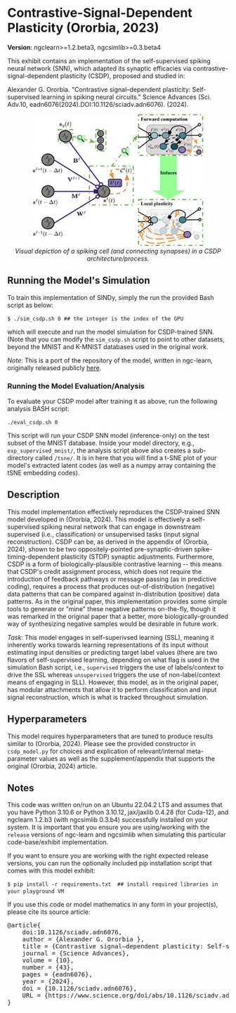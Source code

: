 # Contrastive-Signal-Dependent Plasticity (Ororbia, 2023)

<b>Version</b>: ngclearn>=1.2.beta3, ngcsimlib>=0.3.beta4

This exhibit contains an implementation of the self-supervised spiking neural network (SNN), which adapted its synaptic efficacies via contrastive-signal-dependent plasticity (CSDP), proposed and studied in:

Alexander G. Ororbia. "Contrastive signal–dependent plasticity: Self-supervised learning in spiking neural circuits." Science Advances (Sci. Adv.10, eadn6076(2024).DOI:10.1126/sciadv.adn6076). (2024).

<p align="center">
  <img height="300" src="fig/csdp_circuit.jpg"><br>
  <i>Visual depiction of a spiking cell (and connecting synapses) in a CSDP architecture/process.</i>
</p>

## Running the Model's Simulation

To train this implementation of SINDy, simply the run the provided Bash script as below:

```console
$ ./sim_csdp.sh 0 ## the integer is the index of the GPU
```

which will execute and run the model simulation for CSDP-trained SNN. (Note that you can modify the `sim_csdp.sh` script to point to other datasets, beyond the MNIST and K-MNIST databases used in the original work.

<!--
This model is also discussed in the ngc-learn
<a href="https://ngc-learn.readthedocs.io/en/latest/museum/csdp.html">documentation</a>.
-->

<i>Note</i>: This is a port of the repository of the model, written in ngc-learn, originally released publicly <a href="https://github.com/ago109/contrastive-signal-dependent-plasticity">here</a>.

### Running the Model Evaluation/Analysis

To evaluate your CSDP model after training it as above, run the following analysis BASH script:
```console
./eval_csdp.sh 0
```

This script will run your CSDP SNN model (inference-only) on the test subset of the MNIST database. 
Inside your model directory, e.g., `exp_supervised_mnist/`, the analysis script above also creates a 
sub-directory called `/tsne/`. It is in here that you will find a t-SNE plot of your model's 
extracted latent codes (as well as a numpy array containing the tSNE embedding codes).

## Description

This model implementation effectively reproduces the CSDP-trained SNN model developed in (Ororbia, 2024). This model is effectively a self-supervised spiking neural network that can engage in downstream supervised (i.e., classification) or unsupervised tasks (input signal reconstruction). CSDP can be, as derived in the appendix of (Ororbia, 2024), shown to be two oppositely-pointed pre-synaptic-driven spike-timing-dependent plasticity (STDP) synaptic adjustments. Furthermore, CSDP is a form of biologically-plausible contrastive learning -- this means that CSDP's credit assignment process, which does not require the introduction of feedback pathways or message passing (as in predictive coding), requires a process that produces out-of-distribution (negative) data patterns that can be compared against in-distribution (positive) data patterns. As in the original paper, this implementation provides some simple tools to generate or "mine" these negative patterns on-the-fly, though it was remarked in the original paper that a better, more biologically-grounded way of synthesizing negative samples would be desirable in future work.

<i>Task</i>: This model engages in self-superivsed learning (SSL), meaning it inherently works towards learning representations of its input without estimating input densities or predicting target label values (there are two flavors of self-supervised learning, depending on what flag is used in the simulation Bash script, i.e., `supervised` triggers the use of labels/context to drive the SSL whereas `unsupervised` triggers the use of non-label/context means of engaging in SLL). However, this model, as in the original paper, has modular attachments that allow it to perform classification and input signal reconstruction, which is what is tracked throughout simulation. 

## Hyperparameters

This model requires hyperparameters that are tuned to produce results similar to (Ororbia, 2024). Please see the provided constructor in `csdp_model.py` for choices and explication of relevant/internal meta-parameter values  as well as the supplement/appendix that supports the original (Ororbia, 2024) article.

## Notes

This code was written on/run on an Ubuntu 22.04.2 LTS and 
assumes that you have Python 3.10.6 or Python 3.10.12, jax/jaxlib 0.4.28 (for Cuda-12), and ngclearn 1.2.b3 (with ngcsimlib 0.3.b4) successfully installed on your system. It is important that you ensure you are using/working with the `release` versions of ngc-learn and ngcsimlib when simulating this particular code-base/exhibit implementation. 

If you want to ensure you are working with the right expected release versions, you can run the optionally included pip installation script that comes with this model exhibit:

```console
$ pip install -r requirements.txt  ## install required libraries in your playground VM
```

If you use this code or model mathematics in any form in your project(s), please cite its source
article:
<pre>
@article{
	doi:10.1126/sciadv.adn6076,
	author = {Alexander G. Ororbia },
	title = {Contrastive signal–dependent plasticity: Self-supervised learning in spiking neural circuits},
	journal = {Science Advances},
	volume = {10},
	number = {43},
	pages = {eadn6076},
	year = {2024},
	doi = {10.1126/sciadv.adn6076},
	URL = {https://www.science.org/doi/abs/10.1126/sciadv.adn6076}
}
</pre>
